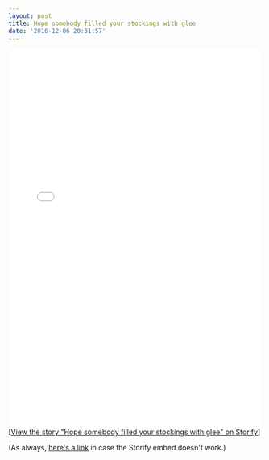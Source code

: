 ```yaml
---
layout: post
title: Hope somebody filled your stockings with glee
date: '2016-12-06 20:31:57'
---
```


<div class="storify"><iframe src="//storify.com/pastordan/hope-somebody-filled-your-stockings-with-glee/embed?border=false&template=slideshow" width="100%" height="750" frameborder="no" allowtransparency="true"></iframe><script src="//storify.com/pastordan/hope-somebody-filled-your-stockings-with-glee.js?border=false&template=slideshow"></script><noscript>[<a href="//storify.com/pastordan/hope-somebody-filled-your-stockings-with-glee" target="_blank">View the story "Hope somebody filled your stockings with glee" on Storify</a>]</noscript></div>

(As always, [here's a link](https://storify.com/pastordan/hope-somebody-filled-your-stockings-with-glee) in case the Storify embed doesn't work.)